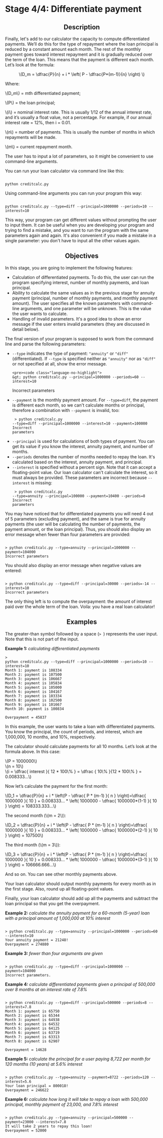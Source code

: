 <h1>Stage 4/4: Differentiate payment</h1>

<h2 style="text-align: center;">Description</h2>

<p>Finally, let's add to our calculator the capacity to compute differentiated payments. We’ll do this for the type of repayment where the loan principal is reduced by a constant amount each month. The rest of the monthly payment goes toward interest repayment and it is gradually reduced over the term of the loan. This means that the payment is different each month. Let’s look at the formula:</p>

<p style="text-align: center;"><span class="math-tex">\(D_m = \dfrac{P}{n} + i * \left( P - \dfrac{P*(m-1)}{n} \right) \)</span></p>

<p>Where:</p>

<p><span class="math-tex">\(D_m\)</span> = mth differentiated payment;</p>

<p><span class="math-tex">\(P\)</span> = the loan principal;</p>

<p><span class="math-tex">\(i\)</span> = nominal interest rate. This is usually 1/12 of the annual interest rate, and it’s usually a float value, not a percentage. For example, if our annual interest rate = 12%, then i = 0.01.</p>

<p><span class="math-tex">\(n\)</span> = number of payments. This is usually the number of months in which repayments will be made.</p>

<p><span class="math-tex">\(m\)</span> = current repayment month.</p>

<p>The user has to input a lot of parameters, so it might be convenient to use command-line arguments.</p>

<p>You can run your loan calculator via command line like this:</p>

<pre><code class="language-no-highlight">
python creditcalc.py</code></pre>

<p>Using command-line arguments you can run your program this way:</p>

<pre><code class="language-no-highlight">
python creditcalc.py --type=diff --principal=1000000 --periods=10 --interest=10</code></pre>

<p>This way, your program can get different values without prompting the user to input them. It can be useful when you are developing your program and trying to find a mistake, and you want to run the program with the same parameters again and again. It's also convenient if you made a mistake in a single parameter: you don't have to input all the other values again.</p>

<h2 style="text-align: center;">Objectives</h2>

<p>In this stage, you are going to implement the following features:</p>

<ul>
	<li>Calculation of differentiated payments. To do this, the user can run the program specifying interest, number of monthly payments, and loan principal.</li>
	<li>Ability to calculate the same values as in the previous stage for annuity payment (principal, number of monthly payments, and monthly payment amount). The user specifies all the known parameters with command-line arguments, and one parameter will be unknown. This is the value the user wants to calculate.</li>
	<li>Handling of invalid parameters. It's a good idea to show an error message if the user enters invalid parameters (they are discussed in detail below).</li>
</ul>

<p>The final version of your program is supposed to work from the command line and parse the following parameters:</p>

<ul>
	<li><code class="java">--type</code> indicates the type of payment: <code class="java">"annuity"</code> or <code class="java">"diff"</code> (differentiated). If <code class="java">--type</code> is specified neither as <code class="java">"annuity"</code> nor as <code class="java">"diff"</code> or not specified at all, show the error message.

	<pre><code class="language-no-highlight">
	&gt; python creditcalc.py --principal=1000000 --periods=60 --interest=10
Incorrect parameters</code></pre>
	</li>
	<li><code class="java">--payment</code> is the monthly payment amount. For <code class="java">--type=diff</code>, the payment is different each month, so we can't calculate months or principal, therefore a combination with <code class="java">--payment</code> is invalid, too:
	<pre><code class="language-no-highlight">
	&gt; python creditcalc.py --type=diff --principal=1000000 --interest=10 --payment=100000
Incorrect parameters</code></pre>
	</li>
	<li><code class="java">--principal</code> is used for calculations of both types of payment. You can get its value if you know the interest, annuity payment, and number of months.</li>
	<li><code class="java">--periods</code> denotes the number of months needed to repay the loan. It's calculated based on the interest, annuity payment, and principal.</li>
	<li><code class="java">--interest</code> is specified without a percent sign. Note that it can accept a floating-point value. Our loan calculator can't calculate the interest, so it must always be provided. These parameters are incorrect because <code class="java">--interest</code> is missing:
	<pre><code class="language-no-highlight">
	&gt; python creditcalc.py --type=annuity --principal=100000 --payment=10400 --periods=8
Incorrect parameters</code></pre>
	</li>
</ul>

<p>You may have noticed that for differentiated payments you will need 4 out of 5 parameters (excluding payment), and the same is true for annuity payments (the user will be calculating the number of payments, the payment amount, or the loan principal). Thus, you should also display an error message when fewer than four parameters are provided:</p>

<pre><code class="language-no-highlight">
&gt; python creditcalc.py --type=annuity --principal=1000000 --payment=104000
Incorrect parameters</code></pre>

<p>You should also display an error message when negative values are entered:</p>

<pre><code class="language-no-highlight">
&gt; python creditcalc.py --type=diff --principal=30000 --periods=-14 --interest=10
Incorrect parameters</code></pre>

<p>The only thing left is to compute the overpayment: the amount of interest paid over the whole term of the loan. Voila: you have a real loan calculator!</p>

<h2 style="text-align: center;">Examples</h2>

<p>The greater-than symbol followed by a space (<code class="java">&gt; </code>) represents the user input. Note that this is not part of the input.</p>

<p><strong>Example 1: </strong><em>calculating differentiated payments</em></p>

<pre><code class="language-no-highlight">&gt; 
python creditcalc.py --type=diff --principal=1000000 --periods=10 --interest=10
Month 1: payment is 108334
Month 2: payment is 107500
Month 3: payment is 106667
Month 4: payment is 105834
Month 5: payment is 105000
Month 6: payment is 104167
Month 7: payment is 103334
Month 8: payment is 102500
Month 9: payment is 101667
Month 10: payment is 100834

Overpayment = 45837</code></pre>

<p>In this example, the user wants to take a loan with differentiated payments. You know the principal, the count of periods, and interest, which are 1,000,000, 10 months, and 10%, respectively.</p>

<p>The calculator should calculate payments for all 10 months. Let’s look at the formula above. In this case:</p>

<p><span class="math-tex">\(P = 1000000\)</span><br>
<span class="math-tex">\(n = 10\)</span><br>
<span class="math-tex">\(i = \dfrac{ interest }{ 12 * 100\% } = \dfrac { 10\% }{12 * 100\% } = 0.008333...\)</span></p>

<p>Now let’s calculate the payment for the first month:</p>

<p><span class="math-tex">\(D_1 = \dfrac{P}{n} + i * \left(P - \dfrac{ P * (m-1) }{ n } \right)=\dfrac{ 1000000 }{ 10 } + 0.008333... * \left( 1000000 - \dfrac{ 1000000*(1-1) }{ 10 } \right) = 108333.333...\)</span></p>

<p>The second month (<span class="math-tex">\(m = 2\)</span>):</p>

<p><span class="math-tex">\(D_2 = \dfrac{P}{n} + i * \left(P - \dfrac{ P * (m-1) }{ n } \right)=\dfrac{ 1000000 }{ 10 } + 0.008333... * \left( 1000000 - \dfrac{ 1000000*(2-1) }{ 10 } \right) = 107500\)</span></p>

<p>The third month (<span class="math-tex">\(m = 3\)</span>):</p>

<p><span class="math-tex">\(D_3 = \dfrac{P}{n} + i * \left(P - \dfrac{ P * (m-1) }{ n } \right)=\dfrac{ 1000000 }{ 10 } + 0.008333... * \left( 1000000 - \dfrac{ 1000000*(3-1) }{ 10 } \right) = 106666.666...\)</span></p>

<p>And so on. You can see other monthly payments above.</p>

<p><div class="alert alert-warning">Your loan calculator should output monthly payments for every month as in the first stage. Also, round up all floating-point values.</div></p>

<p>Finally, your loan calculator should add up all the payments and subtract the loan principal so that you get the overpayment.</p>

<p><strong>Example 2: </strong><em>calculate the annuity payment for a 60-month (5-year) loan with a principal amount of 1,000,000 at 10% interest</em></p>

<pre><code class="language-no-highlight">
&gt; python creditcalc.py --type=annuity --principal=1000000 --periods=60 --interest=10
Your annuity payment = 21248!
Overpayment = 274880</code></pre>

<p><strong>Example 3: </strong><em>fewer than four arguments are given</em></p>

<pre><code class="language-no-highlight">
&gt; python creditcalc.py --type=diff --principal=1000000 --payment=104000
Incorrect parameters.</code></pre>

<p><strong>Example 4: </strong><em>calculate differentiated payments given a principal of 500,000 over 8 months at an interest rate of 7.8%</em></p>

<pre><code class="language-no-highlight">
&gt; python creditcalc.py --type=diff --principal=500000 --periods=8 --interest=7.8
Month 1: payment is 65750
Month 2: payment is 65344
Month 3: payment is 64938
Month 4: payment is 64532
Month 5: payment is 64125
Month 6: payment is 63719
Month 7: payment is 63313
Month 8: payment is 62907

Overpayment = 14628</code></pre>

<p><strong>Example 5: </strong><em>calculate the principal for a user paying 8,722 per month for 120 months (10 years) at 5.6% interest</em></p>

<pre><code class="language-no-highlight">
&gt; python creditcalc.py --type=annuity --payment=8722 --periods=120 --interest=5.6
Your loan principal = 800018!
Overpayment = 246622</code></pre>

<p><strong>Example 6: </strong><em>calculate how long it will take to repay a loan with 500,000 principal, monthly payment of 23,000, and 7.8% interest</em></p>

<pre><code class="language-no-highlight">
&gt; python creditcalc.py --type=annuity --principal=500000 --payment=23000 --interest=7.8
It will take 2 years to repay this loan!
Overpayment = 52000</code></pre>

